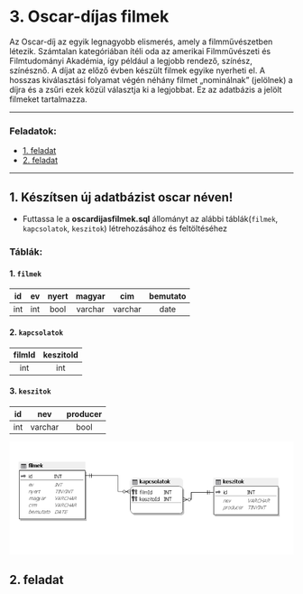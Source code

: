 # 3. Oscar-díjas filmek 

Az Oscar-díj az egyik legnagyobb elismerés, amely a filmművészetben létezik. Számtalan
kategóriában ítéli oda az amerikai Filmművészeti és Filmtudományi Akadémia, így például a
legjobb rendező, színész, színésznő. A díjat az előző évben készült filmek egyike nyerheti el.
A hosszas kiválasztási folyamat végén néhány filmet „nominálnak” (jelölnek) a díjra és a zsűri
ezek közül választja ki a legjobbat. Ez az adatbázis a jelölt filmeket tartalmazza. 

---
### Feladatok:
- [1. feladat](#1-készítsen-új-adatbázist-oscar-néven)
- [2. feladat](#2-feladat)


---
## 1. Készítsen új adatbázist oscar néven!
- Futtassa le a **oscardijasfilmek.sql** állományt az alábbi táblák(`filmek`, `kapcsolatok`, `keszitok`) létrehozásához és feltöltéséhez

### Táblák:
#### 1. `filmek`

| id  | ev  | nyert | magyar  | cim     | bemutato |
| :-: | :-: | :---: | :-----: | :-----: | :------: |
| int | int | bool  | varchar | varchar | date     |

#### 2. `kapcsolatok`

| filmId | keszitoId |
| :----: | :-------: |
| int    | int       |

#### 3. `keszitok`

| id  | nev     | producer |
| :-: | :-----: | :------: |
| int | varchar | bool     |

![táblák](oscardijabra_javitott.png)

## 2. feladat

